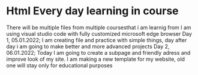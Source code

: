 # Html Every day learning in course
 There will be multiple files from multiple coursesthat  i am learnig from
 I am using visual studio code with fully customized microsoft edge browser
 Day 1, 05.01.2022;
 I am creating file and practice with simple things, day after day i am going to make better and more advanced projects
 Day 2, 06.01.2022;
 Today I am going to create a subpage and friendly adress and improve look of my site.  I am making a new template for my website, old one will stay only for educational purposes
